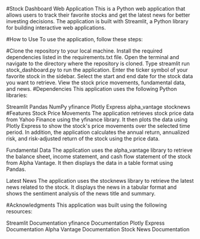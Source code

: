 #Stock Dashboard Web Application
This is a Python web application that allows users to track their favorite stocks and get the latest news for better investing decisions. The application is built with Streamlit, a Python library for building interactive web applications.

#How to Use
To use the application, follow these steps:

#Clone the repository to your local machine.
Install the required dependencies listed in the requirements.txt file.
Open the terminal and navigate to the directory where the repository is cloned.
Type streamlit run stock_dashboard.py to run the application.
Enter the ticker symbol of your favorite stock in the sidebar.
Select the start and end date for the stock data you want to retrieve.
View the stock price movements, fundamental data, and news.
#Dependencies
This application uses the following Python libraries:

Streamlit
Pandas
NumPy
yfinance
Plotly Express
alpha_vantage
stocknews
#Features
Stock Price Movements
The application retrieves stock price data from Yahoo Finance using the yfinance library. It then plots the data using Plotly Express to show the stock's price movements over the selected time period. In addition, the application calculates the annual return, annualized risk, and risk-adjusted return of the stock using the price data.

Fundamental Data
The application uses the alpha_vantage library to retrieve the balance sheet, income statement, and cash flow statement of the stock from Alpha Vantage. It then displays the data in a table format using Pandas.

Latest News
The application uses the stocknews library to retrieve the latest news related to the stock. It displays the news in a tabular format and shows the sentiment analysis of the news title and summary.

#Acknowledgments
This application was built using the following resources:

Streamlit Documentation
yfinance Documentation
Plotly Express Documentation
Alpha Vantage Documentation
Stock News Documentation
